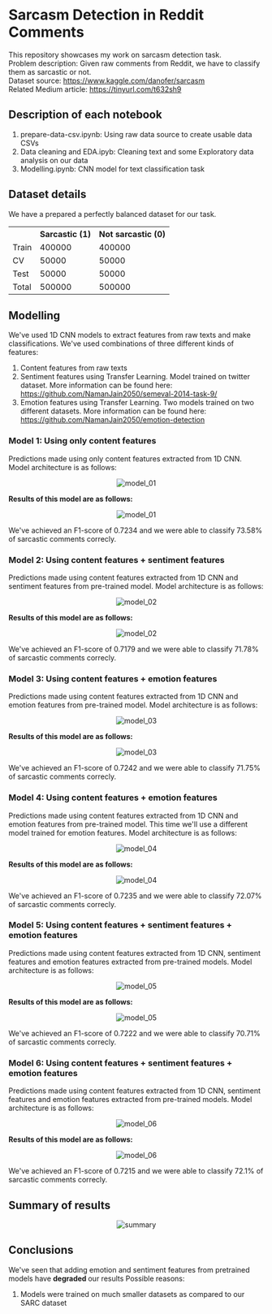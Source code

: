 # Sarcasm Detection in Reddit Comments

This repository showcases my work on sarcasm detection task. <br>
Problem description: Given raw comments from Reddit, we have to classify them as sarcastic or not. <br>
Dataset source: https://www.kaggle.com/danofer/sarcasm <br>
Related Medium article: https://tinyurl.com/t632sh9

## Description of each notebook
1. prepare-data-csv.ipynb: Using raw data source to create usable data CSVs
2. Data cleaning and EDA.ipyb: Cleaning text and some Exploratory data analysis on our data
3. Modelling.ipynb: CNN model for text classification task

## Dataset details
We have a prepared a perfectly balanced dataset for our task.

<table>
  <tr>
    <th></th>
    <th>Sarcastic (1)</th>
    <th>Not sarcastic (0)</th>
  </tr>
  <tr>
    <td>Train</td>
    <td>400000</td>
    <td>400000</td>	
  </tr>
  <tr>
    <td>CV</td>
    <td>50000</td>
    <td>50000</td>
  </tr>
  <tr>
    <td>Test</td>
    <td>50000</td>
    <td>50000</td>
  </tr>
  <tr>
    <td>Total</td>
    <td>500000</td>
    <td>500000</td>		
  </tr>
</table> 

## Modelling
We've used 1D CNN models to extract features from raw texts and make classifications.
We've used combinations of three different kinds of features:
1. Content features from raw texts
2. Sentiment features using Transfer Learning. Model trained on twitter dataset. More information can be found here: https://github.com/NamanJain2050/semeval-2014-task-9/
3. Emotion features using Transfer Learning. Two models trained on two different datasets. More information can be found here: https://github.com/NamanJain2050/emotion-detection

### Model 1: Using only content features
Predictions made using only content features extracted from 1D CNN. Model architecture is as follows:
<p align="center">
  <img src="https://github.com/NamanJain2050/sarcasm-detection/blob/master/images/model_01.png" alt="model_01"/>
</p>
<b> Results of this model are as follows: </b>
<p align="center">
  <img src="https://github.com/NamanJain2050/sarcasm-detection/blob/master/images/model_1_cnf.png" alt="model_01"/>
</p>
We've achieved an F1-score of 0.7234 and we were able to classify 73.58% of sarcastic comments correcly.

### Model 2: Using content features + sentiment features
Predictions made using content features extracted from 1D CNN and sentiment features from pre-trained model. Model architecture is as follows:
<p align="center">
  <img src="https://github.com/NamanJain2050/sarcasm-detection/blob/master/images/model_02.png" alt="model_02"/>
</p>
<b> Results of this model are as follows: </b>
<p align="center">
  <img src="https://github.com/NamanJain2050/sarcasm-detection/blob/master/images/model_2_cnf.png" alt="model_02"/>
</p>
We've achieved an F1-score of 0.7179 and we were able to classify 71.78% of sarcastic comments correcly.

### Model 3: Using content features + emotion features
Predictions made using content features extracted from 1D CNN and emotion features from pre-trained model. Model architecture is as follows:
<p align="center">
  <img src="https://github.com/NamanJain2050/sarcasm-detection/blob/master/images/model_03.png" alt="model_03"/>
</p>
<b> Results of this model are as follows: </b>
<p align="center">
  <img src="https://github.com/NamanJain2050/sarcasm-detection/blob/master/images/model_3_cnf.png" alt="model_03"/>
</p>
We've achieved an F1-score of 0.7242 and we were able to classify 71.75% of sarcastic comments correcly.

### Model 4: Using content features + emotion features
Predictions made using content features extracted from 1D CNN and emotion features from pre-trained model. This time we'll use a different model trained for emotion features. Model architecture is as follows:
<p align="center">
  <img src="https://github.com/NamanJain2050/sarcasm-detection/blob/master/images/model_04.png" alt="model_04"/>
</p>
<b> Results of this model are as follows: </b>
<p align="center">
  <img src="https://github.com/NamanJain2050/sarcasm-detection/blob/master/images/model_4_cnf.png" alt="model_04"/>
</p>
We've achieved an F1-score of 0.7235 and we were able to classify 72.07% of sarcastic comments correcly.


### Model 5: Using content features + sentiment features + emotion features
Predictions made using content features extracted from 1D CNN, sentiment features and emotion features extracted from pre-trained models. Model architecture is as follows:
<p align="center">
  <img src="https://github.com/NamanJain2050/sarcasm-detection/blob/master/images/model_05.png" alt="model_05"/>
</p>
<b> Results of this model are as follows: </b>
<p align="center">
  <img src="https://github.com/NamanJain2050/sarcasm-detection/blob/master/images/model_5_cnf.png" alt="model_05"/>
</p>
We've achieved an F1-score of 0.7222 and we were able to classify 70.71% of sarcastic comments correcly.

### Model 6: Using content features + sentiment features + emotion features
Predictions made using content features extracted from 1D CNN, sentiment features and emotion features extracted from pre-trained models. Model architecture is as follows:
<p align="center">
  <img src="https://github.com/NamanJain2050/sarcasm-detection/blob/master/images/model_06.png" alt="model_06"/>
</p>
<b> Results of this model are as follows: </b>
<p align="center">
  <img src="https://github.com/NamanJain2050/sarcasm-detection/blob/master/images/model_6_cnf.png" alt="model_06"/>
</p>
We've achieved an F1-score of 0.7215 and we were able to classify 72.1% of sarcastic comments correcly.

## Summary of results
<p align="center">
  <img src="https://github.com/NamanJain2050/sarcasm-detection/blob/master/images/summary.png" alt="summary"/>
</p>

## Conclusions
We've seen that adding emotion and sentiment features from pretrained models have <b> degraded </b> our results
Possible reasons:
1. Models were trained on much smaller datasets as compared to our SARC dataset
